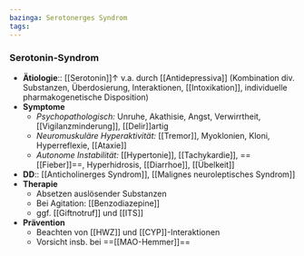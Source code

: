 ```yaml
---
bazinga: Serotonerges Syndrom
tags: 
---
```

### Serotonin-Syndrom
- **Ätiologie**:: [[Serotonin]]↑ v.a. durch [[Antidepressiva]] (Kombination div. Substanzen, Überdosierung, Interaktionen, [[Intoxikation]], individuelle pharmakogenetische Disposition)
- **Symptome**
	- *Psychopathologisch:* Unruhe, Akathisie, Angst, Verwirrtheit, [[Vigilanzminderung]], [[Delir]]artig
	- *Neuromuskuläre Hyperaktivität:* [[Tremor]], Myoklonien, Kloni, Hyperreflexie, [[Ataxie]]
	- *Autonome Instabilität:* [[Hypertonie]], [[Tachykardie]], ==[[Fieber]]==, Hyperhidrosis, [[Diarrhoe]], [[Übelkeit]]
- **DD**:: [[Anticholinerges Syndrom]], [[Malignes neuroleptisches Syndrom]]
- **Therapie**
	- Absetzen auslösender Substanzen
	- Bei Agitation: [[Benzodiazepine]]
	- ggf. [[Giftnotruf]] und [[ITS]]
- **Prävention**
	- Beachten von [[HWZ]] und [[CYP]]-Interaktionen
	- Vorsicht insb. bei ==[[MAO-Hemmer]]==